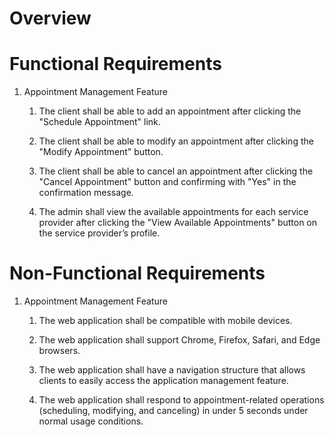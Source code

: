 # Overview
# Functional Requirements

1. Appointment Management Feature

    1. The client shall be able to add an appointment after clicking the "Schedule Appointment" link.

    2. The client shall be able to modify an appointment after clicking the "Modify Appointment" button.

    3. The client shall be able to cancel an appointment after clicking the "Cancel Appointment" button and confirming with "Yes" in the confirmation message.

    4. The admin shall view the available appointments for each service provider after clicking the "View Available Appointments" button on the service provider’s profile.

# Non-Functional Requirements

1. Appointment Management Feature

    1. The web application shall be compatible with mobile devices.

    2. The web application shall support Chrome, Firefox, Safari, and Edge browsers.

    3. The web application shall have a navigation structure that allows clients to easily access the application management feature.

    4. The web application shall respond to appointment-related operations (scheduling, modifying, and canceling) in under 5 seconds under normal usage conditions.
